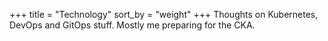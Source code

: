 +++
title = "Technology"
sort_by = "weight"
+++
Thoughts on Kubernetes, DevOps and GitOps stuff. Mostly me preparing for the CKA.